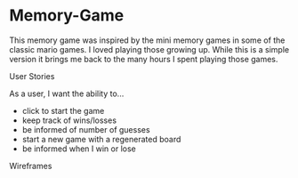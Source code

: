 # Memory-Game

This memory game was inspired by the mini memory games in some of the classic mario games. I loved playing those growing up. While this is a simple version it brings me back to the many hours I spent playing those games.

User Stories

As a user, I want the ability to...
  - click to start the game
  - keep track of wins/losses
  - be informed of number of guesses
  - start a new game with a regenerated board
  - be informed when I win or lose


Wireframes
